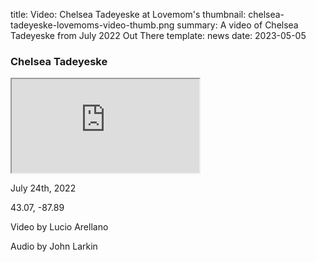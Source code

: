 title: Video: Chelsea Tadeyeske at Lovemom's
thumbnail: chelsea-tadeyeske-lovemoms-video-thumb.png
summary: A video of Chelsea Tadeyeske from July 2022 Out There 
template: news
date: 2023-05-05

### Chelsea Tadeyeske

<div class="ratio ratio-16x9">
  <iframe class="embed-responsive-item" src="https://www.youtube.com/embed/QKb71ViO8Z4" allowfullscreen></iframe>
</div>

July 24th, 2022  

43.07, -87.89

Video by Lucio Arellano

Audio by John Larkin
